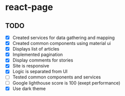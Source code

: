 # react-page

## TODO

- [x] Created services for data gathering and mapping
- [x] Created common components using material ui
- [x] Displays list of articles
- [x] Implemented pagination
- [x] Display comments for stories
- [x] Site is responsive
- [x] Logic is separated from UI
- [ ] Tested common components and services
- [ ] Google lighthouse score is 100 (exept performance)
- [x] Use dark theme
